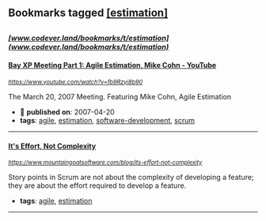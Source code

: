 ## Bookmarks tagged [[estimation]](https://www.codever.land/search?q=[estimation])

_<sup><sup>[www.codever.land/bookmarks/t/estimation](www.codever.land/bookmarks/t/estimation)</sup></sup>_
---
#### [Bay XP Meeting Part 1: Agile Estimation, Mike Cohn - YouTube](https://www.youtube.com/watch?v=fb9Rzyi8b90)
_<sup>https://www.youtube.com/watch?v=fb9Rzyi8b90</sup>_

The March 20, 2007 Meeting. Featuring Mike Cohn, Agile Estimation
* :calendar: **published on**: 2007-04-20
* **tags**: [agile](../tagged/agile.md), [estimation](../tagged/estimation.md), [software-development](../tagged/software-development.md), [scrum](../tagged/scrum.md)
---
#### [It's Effort, Not Complexity](https://www.mountaingoatsoftware.com/blog/its-effort-not-complexity)
_<sup>https://www.mountaingoatsoftware.com/blog/its-effort-not-complexity</sup>_

Story points in Scrum are not about the complexity of developing a feature; they are about the effort required to develop a feature.
* **tags**: [agile](../tagged/agile.md), [estimation](../tagged/estimation.md)
---
